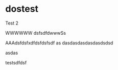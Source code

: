 # dostest

Test 2

WWWWWW
dsfsdfdwwwSs

AAAdsfdsfxdfdsfdsfsdf
as
dasdasdasdasdasdsdsd

asdas


testsdfdsf